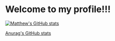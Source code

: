 # Welcome to my profile!!!

[![Matthew's GitHub stats](https://github-readme-stats.vercel.app/api?username=Programbeginner2120&show_icons=true&theme=radical)](https://github.com/Programbeginner2120/github-readme-stats)

[Anurag's GitHub stats](https://github-readme-stats.vercel.app/api?username=anuraghazra&show_icons=true&theme=radical)

<!--
**Programbeginner2120/Programbeginner2120** is a ✨ _special_ ✨ repository because its `README.md` (this file) appears on your GitHub profile.

Here are some ideas to get you started:

- 🔭 I’m currently working on ...
- 🌱 I’m currently learning ...
- 👯 I’m looking to collaborate on ...
- 🤔 I’m looking for help with ...
- 💬 Ask me about ...
- 📫 How to reach me: ...
- 😄 Pronouns: ...
- ⚡ Fun fact: ...
-->
